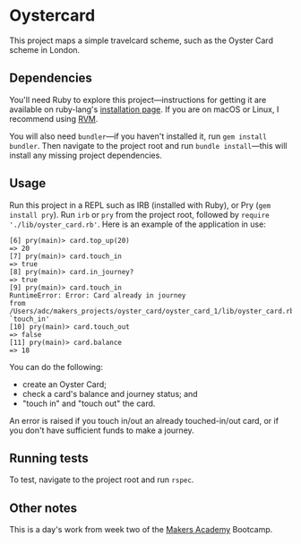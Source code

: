 # Oystercard

This project maps a simple travelcard scheme, such as the Oyster Card scheme in London. 

## Dependencies

You'll need Ruby to explore this project—instructions for getting it are available on ruby-lang's [installation page](https://www.ruby-lang.org/en/documentation/installation/). If you are on macOS or Linux, I recommend using [RVM](https://rvm.io).

You will also need `bundler`—if you haven't installed it, run `gem install bundler`. Then navigate to the project root and run `bundle install`—this will install any missing project dependencies.

## Usage

Run this project in a REPL such as IRB (installed with Ruby), or Pry (`gem install pry`). Run `irb` or `pry` from the project root, followed by `require './lib/oyster_card.rb'`. Here is an example of the application in use:

```
[6] pry(main)> card.top_up(20)
=> 20
[7] pry(main)> card.touch_in
=> true
[8] pry(main)> card.in_journey?
=> true
[9] pry(main)> card.touch_in
RuntimeError: Error: Card already in journey
from /Users/adc/makers_projects/oyster_card/oyster_card_1/lib/oyster_card.rb:16:in `touch_in'
[10] pry(main)> card.touch_out
=> false
[11] pry(main)> card.balance
=> 18
```

You can do the following:
* create an Oyster Card; 
* check a card's balance and journey status; and
* "touch in" and "touch out" the card.

An error is raised if you touch in/out an already touched-in/out card, or if you don't have sufficient funds to make a journey.

## Running tests

To test, navigate to the project root and run `rspec`.

## Other notes

This is a day's work from week two of the [Makers Academy](http://www.makersacademy.com) Bootcamp.
